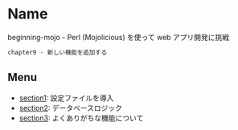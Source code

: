 # Name

beginning-mojo - Perl (Mojolicious) を使って web アプリ開発に挑戦

```md
chapter9 - 新しい機能を追加する
```

## Menu

- [section1](/chapter9/section1/): 設定ファイルを導入
- [section2](/chapter9/section2/): データベースロジック
- [section3](/chapter9/section3/): よくありがちな機能について
